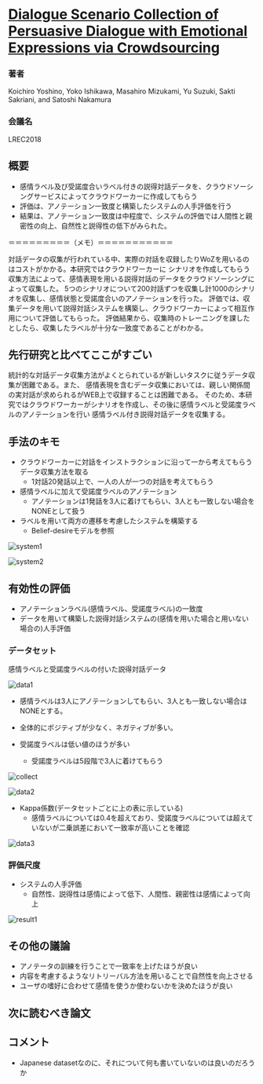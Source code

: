 # [Dialogue Scenario Collection of Persuasive Dialogue with Emotional Expressions via Crowdsourcing](http://www.lrec-conf.org/proceedings/lrec2018/summaries/462.html)

### 著者
Koichiro Yoshino, Yoko Ishikawa, Masahiro Mizukami,
Yu Suzuki, Sakti Sakriani, and Satoshi Nakamura

### 会議名
LREC2018

## 概要
* 感情ラベル及び受諾度合いラベル付きの説得対話データを、クラウドソーシングサービスによってクラウドワーカーに作成してもらう
* 評価は、アノテーション一致度と構築したシステムの人手評価を行う
* 結果は、アノテーション一致度は中程度で、システムの評価では人間性と親密性の向上、自然性と説得性の低下がみられた。


＝＝＝＝＝＝＝＝＝（メモ）＝＝＝＝＝＝＝＝＝＝＝

対話データの収集が行われている中、実際の対話を収録したりWoZを用いるのはコストがかかる。本研究ではクラウドワーカーに
シナリオを作成してもらう収集方法によって、感情表現を用いる説得対話のデータをクラウドソーシングによって収集した。
5つのシナリオについて200対話ずつを収集し計1000のシナリオを収集し、感情状態と受諾度合いのアノテーションを行った。
評価では、収集データを用いて説得対話システムを構築し、クラウドワーカーによって相互作用について評価してもらった。
評価結果から、収集時のトレーニングを課したとしたら、収集したラベルが十分な一致度であることがわかる。

## 先行研究と比べてここがすごい
統計的な対話データ収集方法がよくとられているが新しいタスクに従うデータ収集が困難である。また、
感情表現を含むデータ収集においては、親しい関係間の実対話が求められるがWEB上で収録することは困難である。
そのため、本研究ではクラウドワーカーがシナリオを作成し、その後に感情ラベルと受諾度ラベルのアノテーションを行い
感情ラベル付き説得対話データを収集する。

## 手法のキモ
* クラウドワーカーに対話をインストラクションに沿って一から考えてもらうデータ収集方法を取る
  * 1対話20発話以上で、一人の人が一つの対話を考えてもらう
* 感情ラベルに加えて受諾度ラベルのアノテーション
  * アノテーションは1発話を3人に着けてもらい、3人とも一致しない場合をNONEとして扱う
* ラベルを用いて両方の遷移を考慮したシステムを構築する
  * Belief-desireモデルを参照

![system1](https://github.com/AsaiSara/Scholar/blob/master/picture/Dialogue_sinario_collection_of_persuasive_LRECishikawa_system1.png)

![system2](https://github.com/AsaiSara/Scholar/blob/master/picture/Dialogue_sinario_collection_of_persuasive_LRECishikawa_system2.png)

## 有効性の評価
* アノテーションラベル(感情ラベル、受諾度ラベル)の一致度
* データを用いて構築した説得対話システムの(感情を用いた場合と用いない場合の)人手評価
### データセット
感情ラベルと受諾度ラベルの付いた説得対話データ

![data1](https://github.com/AsaiSara/Scholar/blob/master/picture/Dialogue_sinario_collection_of_persuasive_LRECishikawa_data1.png)

* 感情ラベルは3人にアノテーションしてもらい、3人とも一致しない場合はNONEとする。
* 全体的にポジティブが少なく、ネガティブが多い。
* 受諾度ラベルは低い値のほうが多い

  * 受諾度ラベルは5段階で3人に着けてもらう

![collect](https://github.com/AsaiSara/Scholar/blob/master/picture/Dialogue_sinario_collection_of_persuasive_LRECishikawa_collect1.png)

![data2](https://github.com/AsaiSara/Scholar/blob/master/picture/Dialogue_sinario_collection_of_persuasive_LRECishikawa_data2.png)

* Kappa係数(データセットごとに上の表に示している)
  * 感情ラベルについては0.4を超えており、受諾度ラベルについては超えていないが二乗誤差において一致率が高いことを確認


![data3](https://github.com/AsaiSara/Scholar/blob/master/picture/Dialogue_sinario_collection_of_persuasive_LRECishikawa_data3.png)

### 評価尺度
* システムの人手評価
  *  自然性、説得性は感情によって低下、人間性、親密性は感情によって向上

![result1](https://github.com/AsaiSara/Scholar/blob/master/picture/Dialogue_sinario_collection_of_persuasive_LRECishikawa_result1.png)


## その他の議論
* アノテータの訓練を行うことで一致率を上げたほうが良い
* 内容を考慮するようなリトリーバル方法を用いることで自然性を向上させる
* ユーザの嗜好に合わせて感情を使うか使わないかを決めたほうが良い

## 次に読むべき論文

## コメント
* Japanese datasetなのに、それについて何も書いていないのは良いのだろうか


